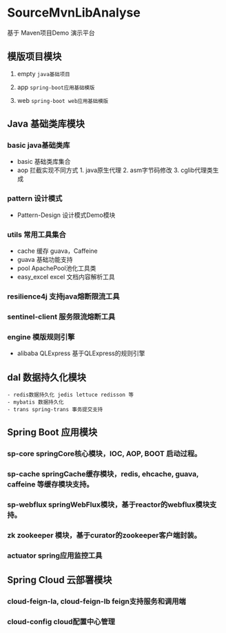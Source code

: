 # SourceMvnLibAnalyse
基于 Maven项目Demo 演示平台

## 模版项目模块

1. empty ```java基础项目```
    
2. app ```spring-boot应用基础模版```
    
3. web ```spring-boot web应用基础模版```



## Java 基础类库模块

### basic java基础类库
  - basic 基础类库集合 
  - aop 拦截实现不同方式 1. java原生代理 2. asm字节码修改 3. cglib代理类生成

### pattern 设计模式
  - Pattern-Design 设计模式Demo模块

### utils 常用工具集合
  - cache 缓存 guava，Caffeine
  - guava 基础功能支持
  - pool ApachePool池化工具类
  - easy_excel excel 文档内容解析工具

### resilience4j 支持java熔断限流工具

### sentinel-client 服务限流熔断工具

### engine 模版规则引擎
  - alibaba QLExpress 基于QLExpress的规则引擎


## dal 数据持久化模块
    - redis数据持久化 jedis lettuce redisson 等
    - mybatis 数据持久化
    - trans spring-trans 事务提交支持


## Spring Boot 应用模块

### sp-core springCore核心模块，IOC, AOP, BOOT 启动过程。
### sp-cache springCache缓存模块，redis, ehcache, guava, caffeine 等缓存模块支持。
### sp-webflux springWebFlux模块，基于reactor的webflux模块支持。
### zk zookeeper 模块，基于curator的zookeeper客户端封装。
### actuator spring应用监控工具



## Spring Cloud 云部署模块
### cloud-feign-la, cloud-feign-lb feign支持服务和调用端
### cloud-config cloud配置中心管理
